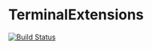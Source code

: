 # TerminalExtensions

[![Build Status](https://travis-ci.org/loladiro/TerminalExtensions.jl.svg?branch=master)](https://travis-ci.org/loladiro/TerminalExtensions.jl)

